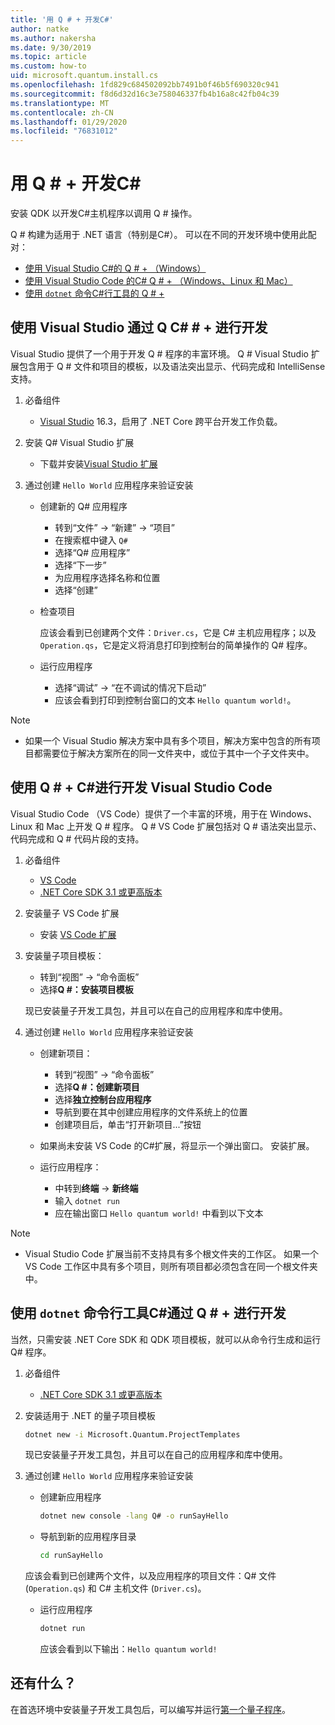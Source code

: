 ```yaml
---
title: '用 Q # + 开发C#'
author: natke
ms.author: nakersha
ms.date: 9/30/2019
ms.topic: article
ms.custom: how-to
uid: microsoft.quantum.install.cs
ms.openlocfilehash: 1fd829c684502092bb7491b0f46b5f690320c941
ms.sourcegitcommit: f8d6d32d16c3e758046337fb4b16a8c42fb04c39
ms.translationtype: MT
ms.contentlocale: zh-CN
ms.lasthandoff: 01/29/2020
ms.locfileid: "76831012"
---
```

# <a name="develop-with-q--c"></a>用 Q # + 开发C#

安装 QDK 以开发C#主机程序以调用 Q # 操作。

Q # 构建为适用于 .NET 语言（特别是C#）。 可以在不同的开发环境中使用此配对：

- [使用 Visual Studio C#的 Q # + （Windows）](#VS)
- [使用 Visual Studio Code 的C# Q # + （Windows、Linux 和 Mac）](#VSC)
- [使用 `dotnet` 命令C#行工具的 Q # +](#command)

## 使用 Visual Studio 通过 Q C# # + 进行开发<a name="VS"></a>

Visual Studio 提供了一个用于开发 Q # 程序的丰富环境。 Q # Visual Studio 扩展包含用于 Q # 文件和项目的模板，以及语法突出显示、代码完成和 IntelliSense 支持。


1. 必备组件

    - [Visual Studio](https://visualstudio.microsoft.com/downloads/) 16.3，启用了 .NET Core 跨平台开发工作负载。

1. 安装 Q# Visual Studio 扩展

    - 下载并安装[Visual Studio 扩展](https://marketplace.visualstudio.com/items?itemName=quantum.DevKit)

1. 通过创建 `Hello World` 应用程序来验证安装

    - 创建新的 Q# 应用程序

        - 转到“文件” -> “新建” -> “项目”
        - 在搜索框中键入 `Q#`
        - 选择“Q# 应用程序”
        - 选择“下一步”
        - 为应用程序选择名称和位置
        - 选择“创建”

    - 检查项目

        应该会看到已创建两个文件：`Driver.cs`，它是 C# 主机应用程序；以及 `Operation.qs`，它是定义将消息打印到控制台的简单操作的 Q# 程序。

    - 运行应用程序

        - 选择“调试” -> “在不调试的情况下启动”
        - 应该会看到打印到控制台窗口的文本 `Hello quantum world!`。

> [!NOTE]
> * 如果一个 Visual Studio 解决方案中具有多个项目，解决方案中包含的所有项目都需要位于解决方案所在的同一文件夹中，或位于其中一个子文件夹中。  

## 使用 Q # + C#进行开发 Visual Studio Code<a name="VSC"></a>

Visual Studio Code （VS Code）提供了一个丰富的环境，用于在 Windows、Linux 和 Mac 上开发 Q # 程序。  Q # VS Code 扩展包括对 Q # 语法突出显示、代码完成和 Q # 代码片段的支持。

1. 必备组件

   - [VS Code](https://code.visualstudio.com/download)
   - [.NET Core SDK 3.1 或更高版本](https://www.microsoft.com/net/download)

1. 安装量子 VS Code 扩展

    - 安装 [VS Code 扩展](https://marketplace.visualstudio.com/items?itemName=quantum.quantum-devkit-vscode)

1. 安装量子项目模板：

   - 转到“视图” -> “命令面板”
   - 选择**Q #：安装项目模板**

    现已安装量子开发工具包，并且可以在自己的应用程序和库中使用。

1. 通过创建 `Hello World` 应用程序来验证安装

    - 创建新项目：

        - 转到“视图” -> “命令面板”
        - 选择**Q #：创建新项目**
        - 选择**独立控制台应用程序**
        - 导航到要在其中创建应用程序的文件系统上的位置
        - 创建项目后，单击“打开新项目...”按钮

    - 如果尚未安装 VS Code 的C#扩展，将显示一个弹出窗口。 安装扩展。 

    - 运行应用程序：

        - 中转到**终端** -> **新终端**
        - 输入 `dotnet run`
        - 应在输出窗口 `Hello quantum world!` 中看到以下文本


> [!NOTE]
> * Visual Studio Code 扩展当前不支持具有多个根文件夹的工作区。 如果一个 VS Code 工作区中具有多个项目，则所有项目都必须包含在同一个根文件夹中。

## 使用 `dotnet` 命令行工具C#通过 Q # + 进行开发<a name="command"></a>

当然，只需安装 .NET Core SDK 和 QDK 项目模板，就可以从命令行生成和运行 Q# 程序。 

1. 必备组件

    - [.NET Core SDK 3.1 或更高版本](https://www.microsoft.com/net/download)

1. 安装适用于 .NET 的量子项目模板

    ```bash
    dotnet new -i Microsoft.Quantum.ProjectTemplates
    ```

    现已安装量子开发工具包，并且可以在自己的应用程序和库中使用。

1. 通过创建 `Hello World` 应用程序来验证安装

    - 创建新应用程序

       ```bash
       dotnet new console -lang Q# -o runSayHello
       ```

    - 导航到新的应用程序目录

       ```bash
       cd runSayHello
       ```

    应该会看到已创建两个文件，以及应用程序的项目文件：Q# 文件 (`Operation.qs`) 和 C# 主机文件 (`Driver.cs`)。

    - 运行应用程序

        ```bash
        dotnet run
        ```

        应该会看到以下输出：`Hello quantum world!`

    
## <a name="whats-next"></a>还有什么？

在首选环境中安装量子开发工具包后，可以编写并运行[第一个量子程序](xref:microsoft.quantum.write-program)。
